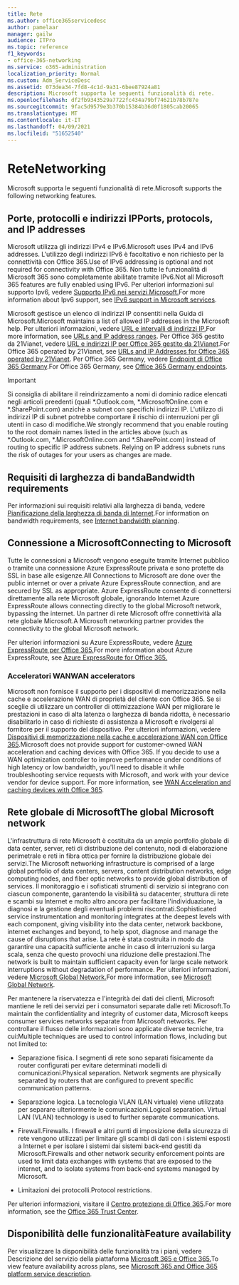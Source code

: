```yaml
---
title: Rete
ms.author: office365servicedesc
author: pamelaar
manager: gailw
audience: ITPro
ms.topic: reference
f1_keywords:
- office-365-networking
ms.service: o365-administration
localization_priority: Normal
ms.custom: Adm_ServiceDesc
ms.assetid: 073dea34-7fd8-4c1d-9a31-6bee87924a81
description: Microsoft supporta le seguenti funzionalità di rete.
ms.openlocfilehash: df2fb9343529a7722fc434a79bf74621b78b787e
ms.sourcegitcommit: 9fac5d9579e3b370b15384b36d0f1805cab20065
ms.translationtype: MT
ms.contentlocale: it-IT
ms.lasthandoff: 04/09/2021
ms.locfileid: "51652540"
---
```

# <a name="networking"></a><span data-ttu-id="0189c-103">Rete</span><span class="sxs-lookup"><span data-stu-id="0189c-103">Networking</span></span>

<span data-ttu-id="0189c-104">Microsoft supporta le seguenti funzionalità di rete.</span><span class="sxs-lookup"><span data-stu-id="0189c-104">Microsoft supports the following networking features.</span></span>
  
## <a name="ports-protocols-and-ip-addresses"></a><span data-ttu-id="0189c-105">Porte, protocolli e indirizzi IP</span><span class="sxs-lookup"><span data-stu-id="0189c-105">Ports, protocols, and IP addresses</span></span>

<span data-ttu-id="0189c-106">Microsoft utilizza gli indirizzi IPv4 e IPv6.</span><span class="sxs-lookup"><span data-stu-id="0189c-106">Microsoft uses IPv4 and IPv6 addresses.</span></span> <span data-ttu-id="0189c-107">L'utilizzo degli indirizzi IPv6 è facoltativo e non richiesto per la connettività con Office 365.</span><span class="sxs-lookup"><span data-stu-id="0189c-107">Use of IPv6 addressing is optional and not required for connectivity with Office 365.</span></span> <span data-ttu-id="0189c-108">Non tutte le funzionalità di Microsoft 365 sono completamente abilitate tramite IPv6.</span><span class="sxs-lookup"><span data-stu-id="0189c-108">Not all Microsoft 365 features are fully enabled using IPv6.</span></span> <span data-ttu-id="0189c-109">Per ulteriori informazioni sul supporto Ipv6, vedere [Supporto IPv6 nei servizi Microsoft.](/office365/enterprise/ipv6-support)</span><span class="sxs-lookup"><span data-stu-id="0189c-109">For more information about Ipv6 support, see [IPv6 support in Microsoft services](/office365/enterprise/ipv6-support).</span></span>
  
<span data-ttu-id="0189c-110">Microsoft gestisce un elenco di indirizzi IP consentiti nella Guida di Microsoft.</span><span class="sxs-lookup"><span data-stu-id="0189c-110">Microsoft maintains a list of allowed IP addresses in the Microsoft help.</span></span> <span data-ttu-id="0189c-111">Per ulteriori informazioni, vedere [URL e intervalli di indirizzi IP.](/office365/enterprise/urls-and-ip-address-ranges)</span><span class="sxs-lookup"><span data-stu-id="0189c-111">For more information, see [URLs and IP address ranges](/office365/enterprise/urls-and-ip-address-ranges).</span></span> <span data-ttu-id="0189c-112">Per Office 365 gestito da 21Vianet, vedere [URL e indirizzi IP per Office 365 gestito da 21Vianet](/office365/enterprise/managing-office-365-endpoints).</span><span class="sxs-lookup"><span data-stu-id="0189c-112">For Office 365 operated by 21Vianet, see [URLs and IP Addresses for Office 365 operated by 21Vianet](/office365/enterprise/managing-office-365-endpoints).</span></span> <span data-ttu-id="0189c-113">Per Office 365 Germany, vedere [Endpoint di Office 365 Germany](https://support.office.com/article/Office-365-Germany-endpoints-8a113a50-0071-4155-bb8e-eba5a8dbd4c8).</span><span class="sxs-lookup"><span data-stu-id="0189c-113">For Office 365 Germany, see [Office 365 Germany endpoints](https://support.office.com/article/Office-365-Germany-endpoints-8a113a50-0071-4155-bb8e-eba5a8dbd4c8).</span></span>
  
> [!IMPORTANT]
> <span data-ttu-id="0189c-p103">Si consiglia di abilitare il reindirizzamento a nomi di dominio radice elencati negli articoli preedenti (quali \*.Outlook.com, \*.MicrosoftOnline.com e \*.SharePoint.com) anzichè a subnet con specifichi indirizzi IP. L'utilizzo di indirizzi IP di subnet potrebbe comportare il rischio di interruzioni per gli utenti in caso di modifiche.</span><span class="sxs-lookup"><span data-stu-id="0189c-p103">We strongly recommend that you enable routing to the root domain names listed in the articles above (such as \*.Outlook.com, \*.MicrosoftOnline.com and \*.SharePoint.com) instead of routing to specific IP address subnets. Relying on IP address subnets runs the risk of outages for your users as changes are made.</span></span> 
  
## <a name="bandwidth-requirements"></a><span data-ttu-id="0189c-116">Requisiti di larghezza di banda</span><span class="sxs-lookup"><span data-stu-id="0189c-116">Bandwidth requirements</span></span>

<span data-ttu-id="0189c-117">Per informazioni sui requisiti relativi alla larghezza di banda, vedere [Pianificazione della larghezza di banda di Internet](/office365/enterprise/network-planning-and-performance).</span><span class="sxs-lookup"><span data-stu-id="0189c-117">For information on bandwidth requirements, see [Internet bandwidth planning](/office365/enterprise/network-planning-and-performance).</span></span>
  
## <a name="connecting-to-microsoft"></a><span data-ttu-id="0189c-118">Connessione a Microsoft</span><span class="sxs-lookup"><span data-stu-id="0189c-118">Connecting to Microsoft</span></span>

<span data-ttu-id="0189c-119">Tutte le connessioni a Microsoft vengono eseguite tramite Internet pubblico o tramite una connessione Azure ExpressRoute privata e sono protette da SSL in base alle esigenze.</span><span class="sxs-lookup"><span data-stu-id="0189c-119">All Connections to Microsoft are done over the public internet or over a private Azure ExpressRoute connection, and are secured by SSL as appropriate.</span></span> <span data-ttu-id="0189c-120">Azure ExpressRoute consente di connettersi direttamente alla rete Microsoft globale, ignorando Internet.</span><span class="sxs-lookup"><span data-stu-id="0189c-120">Azure ExpressRoute allows connecting directly to the global Microsoft network, bypassing the internet.</span></span> <span data-ttu-id="0189c-121">Un partner di rete Microsoft offre connettività alla rete globale Microsoft.</span><span class="sxs-lookup"><span data-stu-id="0189c-121">A Microsoft networking partner provides the connectivity to the global Microsoft network.</span></span>
  
<span data-ttu-id="0189c-122">Per ulteriori informazioni su Azure ExpressRoute, vedere [Azure ExpressRoute per Office 365.](/microsoft-365/enterprise/azure-expressroute)</span><span class="sxs-lookup"><span data-stu-id="0189c-122">For more information about Azure ExpressRoute, see [Azure ExpressRoute for Office 365.](/microsoft-365/enterprise/azure-expressroute)</span></span>
  
### <a name="wan-accelerators"></a><span data-ttu-id="0189c-123">Acceleratori WAN</span><span class="sxs-lookup"><span data-stu-id="0189c-123">WAN accelerators</span></span>

<span data-ttu-id="0189c-p105">Microsoft non fornisce il supporto per i dispositivi di memorizzazione nella cache e accelerazione WAN di proprietà del cliente con Office 365. Se si sceglie di utilizzare un controller di ottimizzazione WAN per migliorare le prestazioni in caso di alta latenza o larghezza di banda ridotta, è necessario disabilitarlo in caso di richieste di assistenza a Microsoft e rivolgersi al fornitore per il supporto del dispositivo. Per ulteriori informazioni, vedere [Dispositivi di memorizzazione nella cache e accelerazione WAN con Office 365](https://support.microsoft.com/help/2690045/using-third-party-network-devices-or-solutions-with-office-365).</span><span class="sxs-lookup"><span data-stu-id="0189c-p105">Microsoft does not provide support for customer-owned WAN acceleration and caching devices with Office 365. If you decide to use a WAN optimization controller to improve performance under conditions of high latency or low bandwidth, you'll need to disable it while troubleshooting service requests with Microsoft, and work with your device vendor for device support. For more information, see [WAN Acceleration and caching devices with Office 365](https://support.microsoft.com/help/2690045/using-third-party-network-devices-or-solutions-with-office-365).</span></span>
  
## <a name="the-global-microsoft-network"></a><span data-ttu-id="0189c-127">Rete globale di Microsoft</span><span class="sxs-lookup"><span data-stu-id="0189c-127">The global Microsoft network</span></span>

<span data-ttu-id="0189c-128">L'infrastruttura di rete Microsoft è costituita da un ampio portfolio globale di data center, server, reti di distribuzione del contenuto, nodi di elaborazione perimetrale e reti in fibra ottica per fornire la distribuzione globale dei servizi.</span><span class="sxs-lookup"><span data-stu-id="0189c-128">The Microsoft networking infrastructure is comprised of a large global portfolio of data centers, servers, content distribution networks, edge computing nodes, and fiber optic networks to provide global distribution of services.</span></span> <span data-ttu-id="0189c-129">Il monitoraggio e i sofisticati strumenti di servizio si integrano con ciascun componente, garantendo la visibilità su datacenter, struttura di rete e scambi su Internet e molto altro ancora per facilitare l'individuazione, la diagnosi e la gestione degli eventuali problemi riscontrati.</span><span class="sxs-lookup"><span data-stu-id="0189c-129">Sophisticated service instrumentation and monitoring integrates at the deepest levels with each component, giving visibility into the data center, network backbone, internet exchanges and beyond, to help spot, diagnose and manage the cause of disruptions that arise.</span></span> <span data-ttu-id="0189c-130">La rete è stata costruita in modo da garantire una capacità sufficiente anche in caso di interruzioni su larga scala, senza che questo provochi una riduzione delle prestazioni.</span><span class="sxs-lookup"><span data-stu-id="0189c-130">The network is built to maintain sufficient capacity even for large scale network interruptions without degradation of performance.</span></span> <span data-ttu-id="0189c-131">Per ulteriori informazioni, vedere [Microsoft Global Network.](/azure/networking/microsoft-global-network)</span><span class="sxs-lookup"><span data-stu-id="0189c-131">For more information, see [Microsoft Global Network](/azure/networking/microsoft-global-network).</span></span> 
  
<span data-ttu-id="0189c-132">Per mantenere la riservatezza e l'integrità dei dati dei clienti, Microsoft mantiene le reti dei servizi per i consumatori separate dalle reti Microsoft.</span><span class="sxs-lookup"><span data-stu-id="0189c-132">To maintain the confidentiality and integrity of customer data, Microsoft keeps consumer services networks separate from Microsoft networks.</span></span> <span data-ttu-id="0189c-133">Per controllare il flusso delle informazioni sono applicate diverse tecniche, tra cui:</span><span class="sxs-lookup"><span data-stu-id="0189c-133">Multiple techniques are used to control information flows, including but not limited to:</span></span>
  
- <span data-ttu-id="0189c-p108">Separazione fisica. I segmenti di rete sono separati fisicamente da router configurati per evitare determinati modelli di comunicazioni.</span><span class="sxs-lookup"><span data-stu-id="0189c-p108">Physical separation. Network segments are physically separated by routers that are configured to prevent specific communication patterns.</span></span>
    
- <span data-ttu-id="0189c-p109">Separazione logica. La tecnologia VLAN (LAN virtuale) viene utilizzata per separare ulteriormente le comunicazioni.</span><span class="sxs-lookup"><span data-stu-id="0189c-p109">Logical separation. Virtual LAN (VLAN) technology is used to further separate communications.</span></span>
    
- <span data-ttu-id="0189c-138">Firewall.</span><span class="sxs-lookup"><span data-stu-id="0189c-138">Firewalls.</span></span> <span data-ttu-id="0189c-139">I firewall e altri punti di imposizione della sicurezza di rete vengono utilizzati per limitare gli scambi di dati con i sistemi esposti a Internet e per isolare i sistemi dai sistemi back-end gestiti da Microsoft.</span><span class="sxs-lookup"><span data-stu-id="0189c-139">Firewalls and other network security enforcement points are used to limit data exchanges with systems that are exposed to the internet, and to isolate systems from back-end systems managed by Microsoft.</span></span> 
    
- <span data-ttu-id="0189c-140">Limitazioni dei protocolli.</span><span class="sxs-lookup"><span data-stu-id="0189c-140">Protocol restrictions.</span></span>
    
<span data-ttu-id="0189c-141">Per ulteriori informazioni, visitare il [Centro protezione di Office 365](https://www.microsoft.com/trust-center).</span><span class="sxs-lookup"><span data-stu-id="0189c-141">For more information, see the [Office 365 Trust Center](https://www.microsoft.com/trust-center).</span></span> 
  
## <a name="feature-availability"></a><span data-ttu-id="0189c-142">Disponibilità delle funzionalità</span><span class="sxs-lookup"><span data-stu-id="0189c-142">Feature availability</span></span>

<span data-ttu-id="0189c-143">Per visualizzare la disponibilità delle funzionalità tra i piani, vedere Descrizione del servizio della piattaforma [Microsoft 365 e Office 365.](office-365-platform-service-description.md)</span><span class="sxs-lookup"><span data-stu-id="0189c-143">To view feature availability across plans, see [Microsoft 365 and Office 365 platform service description](office-365-platform-service-description.md).</span></span>
